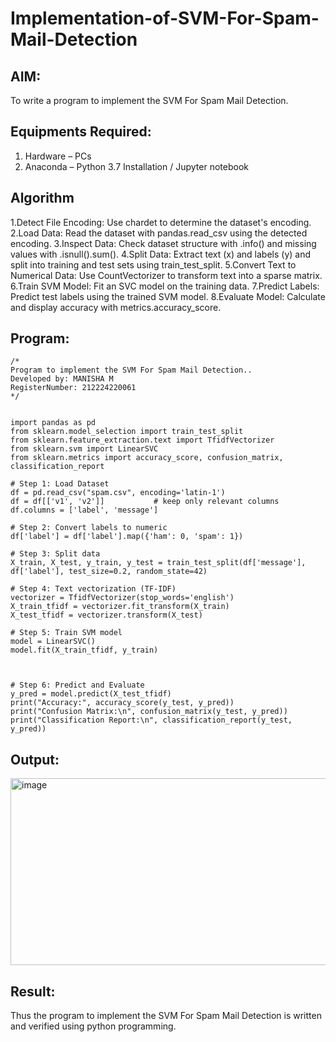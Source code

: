 # Implementation-of-SVM-For-Spam-Mail-Detection

## AIM:
To write a program to implement the SVM For Spam Mail Detection.

## Equipments Required:
1. Hardware – PCs
2. Anaconda – Python 3.7 Installation / Jupyter notebook

## Algorithm
1.Detect File Encoding: Use chardet to determine the dataset's encoding.
2.Load Data: Read the dataset with pandas.read_csv using the detected encoding.
3.Inspect Data: Check dataset structure with .info() and missing values with .isnull().sum().
4.Split Data: Extract text (x) and labels (y) and split into training and test sets using train_test_split.
5.Convert Text to Numerical Data: Use CountVectorizer to transform text into a sparse matrix.
6.Train SVM Model: Fit an SVC model on the training data.
7.Predict Labels: Predict test labels using the trained SVM model.
8.Evaluate Model: Calculate and display accuracy with metrics.accuracy_score.
## Program:
```
/*
Program to implement the SVM For Spam Mail Detection..
Developed by: MANISHA M
RegisterNumber: 212224220061 
*/
```

```

import pandas as pd
from sklearn.model_selection import train_test_split
from sklearn.feature_extraction.text import TfidfVectorizer
from sklearn.svm import LinearSVC
from sklearn.metrics import accuracy_score, confusion_matrix, classification_report

# Step 1: Load Dataset
df = pd.read_csv("spam.csv", encoding='latin-1')
df = df[['v1', 'v2']]           # keep only relevant columns
df.columns = ['label', 'message']

# Step 2: Convert labels to numeric
df['label'] = df['label'].map({'ham': 0, 'spam': 1})

# Step 3: Split data
X_train, X_test, y_train, y_test = train_test_split(df['message'], df['label'], test_size=0.2, random_state=42)

# Step 4: Text vectorization (TF-IDF)
vectorizer = TfidfVectorizer(stop_words='english')
X_train_tfidf = vectorizer.fit_transform(X_train)
X_test_tfidf = vectorizer.transform(X_test)

# Step 5: Train SVM model
model = LinearSVC()
model.fit(X_train_tfidf, y_train)



# Step 6: Predict and Evaluate
y_pred = model.predict(X_test_tfidf)
print("Accuracy:", accuracy_score(y_test, y_pred))
print("Confusion Matrix:\n", confusion_matrix(y_test, y_pred))
print("Classification Report:\n", classification_report(y_test, y_pred))
```


## Output:
<img width="1066" height="299" alt="image" src="https://github.com/user-attachments/assets/69c09e9e-1561-421f-bb8f-dc2d45a9a0f4" />



## Result:
Thus the program to implement the SVM For Spam Mail Detection is written and verified using python programming.

